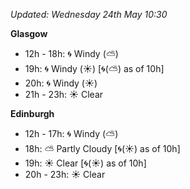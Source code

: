 *Updated: Wednesday 24th May 10:30*

**Glasgow**

* 12h - 18h: :cyclone: Windy (:partly_sunny:)
* 19h: :cyclone: Windy (:sunny:) [:cyclone:(:partly_sunny:) as of 10h]
* 20h: :cyclone: Windy (:sunny:)
* 21h - 23h: :sunny: Clear

**Edinburgh**

* 12h - 17h: :cyclone: Windy (:partly_sunny:)
* 18h: :partly_sunny: Partly Cloudy [:cyclone:(:sunny:) as of 10h]
* 19h: :sunny: Clear [:cyclone:(:sunny:) as of 10h]
* 20h - 23h: :sunny: Clear

